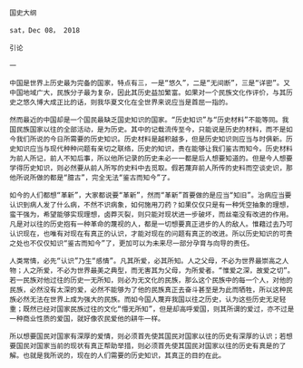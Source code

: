 `国史大纲`

`sat，Dec 08， 2018`

`引论`

`一`

`中国是世界上历史最为完备的国家，特点有三，一是“悠久”，二是“无间断”，三是“详密”。又中国地域广大，民族分子最为复杂，因此其历史益加繁富。如果对一个民族文化作评价，与其历史之悠久博大成正比的话，则我华夏文化在全世界来说应当是首屈一指的。`

`然而最近的中国却是一个国民最缺乏国史知识的国家。“历史知识”与“历史材料”不能等同。我国民族国家以往的全部活动，是为历史。其中的记载流传至今，只能说是历史的材料，而不是如今我们所说的今日所需要的历史知识。历史材料是越积越多，但是历史知识则应当与时俱新。历史知识应当与现代种种问题有亲切之联络，历史的知识，贵在能够让我们鉴古而知今。历史材料为前人所记，前人不知后事，所以他所记录的历史未必一一都是后人想要知道的。但是今人想要学得历史知识，则必然要从前人所写的史料中去觅取。假若蔑弃前人所传的史料而空谈史识，那他所说所做的都是“臆古”，完全无法“鉴古而知今”了。`

`如今的人们都想“革新”，大家都说要“革新”，然而“革新”首要做的是应当“知旧”。治病应当要认识到病人发了什么病，不然不识病象，如何施用刀药？如果仅仅只是有一种凭空抽象的理想，蛮干强为，希望能够实现理想，卤莽灭裂，则只能对现状进一步破坏，而丝毫没有改进的作用。凡是对以往的历史抱有一种革命的蔑视的人，都是一切想要真正进步的人的敌人。惟藉过去乃可认识现在，也唯有对现在有真正的认识，才能对现在的问题有真正的改进。所以历史知识的可贵之处也不仅仅知识“鉴古而知今”了，更加可以为未来尽一部分孕育与向导的责任。`

`人类常情，必先“认识”乃生“感情”。凡其所爱，必其所知。人之父母，不必为世界最崇高之人物；人之所爱，不必为世界最美之典型，而无害其为父母，为所爱者。“惟爱之深，故爱之切”。若一民族对他过往的历史一无所知，则必为无文化的民族，那么这个民族中的每一个人，对他的民族，必然没有太深的爱，必然不能够为了他的民族真正去奋斗甚至是为此而牺牲，所以这种民族必然无法在世界上成为强大的民族。而如今国人蔑弃我国以往之历史，认为这些历史无足轻重；既然已经对国家民族过往的文化“懵无所知”，但是却高呼爱国，则其所谓的爱过，亦不过是一种商业性质的爱国，就好像农民爱他的耕牛一样。`

`所以想要国民对国家有深厚的爱情，则必须首先使其国民对国家以往的历史有深厚的认识；若想要国民对国家当前的现状有真正帮助举措，则必须首先使其国民对国家以往的历史有真是的了解。也就是我所说的，现在的人们需要的历史知识，其真正的目的在此。`
